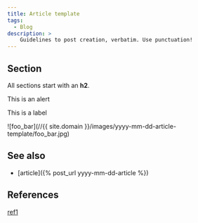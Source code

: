 ```yaml
---
title: Article template
tags:
  - Blog
description: >
    Guidelines to post creation, verbatim. Use punctuation!
---
```


## Section

All sections start with an **h2**.

<div class="alert alert-info">This is an alert</div>

This is a <span class="label label-default">label</span>

![foo_bar](//{{ site.domain }}/images/yyyy-mm-dd-article-template/foo_bar.jpg)

## See also

* [article]({% post_url yyyy-mm-dd-article %})

## References

[ref1][1]

  [1]: http://link.com/ "link"

